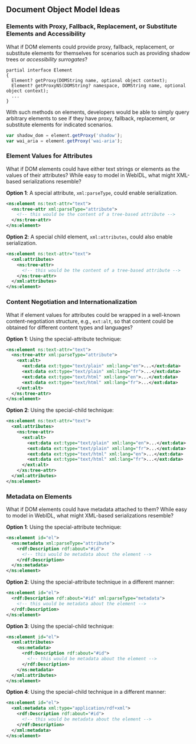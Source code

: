 ## Document Object Model Ideas

### Elements with Proxy, Fallback, Replacement, or Substitute Elements and Accessibility

What if DOM elements could provide proxy, fallback, replacement, or substitute elements for themselves for scenarios such as providing shadow trees or _accessibility surrogates_?

```webidl
partial interface Element
{
  Element? getProxy(DOMString name, optional object context);
  Element? getProxyNS(DOMString? namespace, DOMString name, optional object context);
  ...
}
```

With such methods on elements, developers would be able to simply query arbitrary elements to see if they have proxy, fallback, replacement, or substitute elements for indicated scenarios.

```js
var shadow_dom = element.getProxy('shadow');
var wai_aria = element.getProxy('wai-aria');
```

### Element Values for Attributes

What if DOM elements could have either text strings or elements as the values of their attributes? While easy to model in WebIDL, what might XML-based serializations resemble?

**Option 1**: A special attribute, `xml:parseType`, could enable serialization.

```xml
<ns:element ns:text-attr="text">
  <ns:tree-attr xml:parseType="attribute">
    <!-- this would be the content of a tree-based attribute -->
  </ns:tree-attr>
</ns:element>
```

**Option 2**: A special child element, `xml:attributes`, could also enable serialization.

```xml
<ns:element ns:text-attr="text">
  <xml:attributes>
    <ns:tree-attr>
      <!-- this would be the content of a tree-based attribute -->
    </ns:tree-attr>
  </xml:attributes>
</ns:element>
```

### Content Negotiation and Internationalization

What if element values for attributes could be wrapped in a well-known content-negotiation structure, e.g., `ext:alt`, so that content could be obtained for different content types and languages?

**Option 1**: Using the special-attribute technique:

```xml
<ns:element ns:text-attr="text">
  <ns:tree-attr xml:parseType="attribute">
    <ext:alt>
      <ext:data ext:type="text/plain" xml:lang="en">...</ext:data>
      <ext:data ext:type="text/plain" xml:lang="fr">...</ext:data>
      <ext:data ext:type="text/html" xml:lang="en">...</ext:data>
      <ext:data ext:type="text/html" xml:lang="fr">...</ext:data>
    </ext:alt>
  </ns:tree-attr>
</ns:element>
```

**Option 2**: Using the special-child technique:

```xml
<ns:element ns:text-attr="text">
  <xml:attributes>
    <ns:tree-attr>
      <ext:alt>
        <ext:data ext:type="text/plain" xml:lang="en">...</ext:data>
        <ext:data ext:type="text/plain" xml:lang="fr">...</ext:data>
        <ext:data ext:type="text/html" xml:lang="en">...</ext:data>
        <ext:data ext:type="text/html" xml:lang="fr">...</ext:data>
      </ext:alt>
    </xs:tree-attr>
  </xml:attributes>
</ns:element>
```

### Metadata on Elements

What if DOM elements could have metadata attached to them? While easy to model in WebIDL, what might XML-based serializations resemble?

**Option 1**: Using the special-attribute technique:

```xml
<ns:element id="el">
  <ns:metadata xml:parseType="attribute">
    <rdf:Description rdf:about="#id">
      <!-- this would be metadata about the element -->
    </rdf:Description>
  </ns:metadata>
</ns:element>
```

**Option 2**: Using the special-attribute technique in a different manner:

```xml
<ns:element id="el">
  <rdf:Description rdf:about="#id" xml:parseType="metadata">
    <!-- this would be metadata about the element -->
  </rdf:Description>
</ns:element>
```

**Option 3**: Using the special-child technique:

```xml
<ns:element id="el">
  <xml:attributes>
    <ns:metadata>
      <rdf:Description rdf:about="#id">
        <!-- this would be metadata about the element -->
      </rdf:Description>
    </ns:metadata>
  </xml:attributes>
</ns:element>
```

**Option 4**: Using the special-child technique in a different manner:

```xml
<ns:element id="el">
  <xml:metadata xml:type="application/rdf+xml">
    <rdf:Description rdf:about="#id">
      <!-- this would be metadata about the element -->
    </rdf:Description>
  </xml:metadata>
</ns:element>
```
